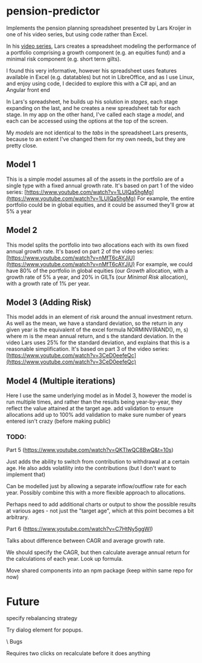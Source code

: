 # pension-predictor

Implements the pension planning spreadsheet presented by Lars Kroijer in one of his video series, but using code rather than 
Excel.

In his [video series](https://www.youtube.com/watch?v=1LUIQa5hgMg), Lars creates a spreadsheet modeling the performance of a 
portfolio comprising a growth component (e.g. an equities fund) and a minimal risk component (e.g. short term gilts).

I found this very informative, however his spreadsheet uses features available in Excel (e.g. datatables) but not in LibreOffice, and as I use Linux, 
and enjoy using code, I decided to explore this with a C# api, and an Angular front end

In Lars's spreadsheet, he builds up his solution in _stages_, each stage expanding on the last, and he creates a new spreadsheet tab for each stage. In my
app on the other hand, I've called each stage a _model_, and each can be accessed using the options at the top of the screen.

My _models_ are not identical to the _tabs_ in the spreadsheet Lars presents, because to an extent I've changed them for my own needs, but they
are pretty close.

## Model 1

This is a simple model assumes all of the assets in the portfolio are of a single type with a fixed annual growth rate. 
It's based on part 1 of the video series: [https://www.youtube.com/watch?v=1LUIQa5hgMg](https://www.youtube.com/watch?v=1LUIQa5hgMg)
For example, the entire portfolio could be in global equities, and it could be assumed they'll grow at 5% a year

## Model 2

This model splits the portfolio into two allocations each with its own fixed annual growth rate. 
It's based on part 2 of the video series: [https://www.youtube.com/watch?v=nMfT6cAYJjU](https://www.youtube.com/watch?v=nMfT6cAYJjU)
For example, we could have 80% of the portfolio in global equities (our _Growth_ allocation, with a growth rate of 5% a year,
and 20% in GILTs (our _Minimal Risk_ allocation), with a growth rate of 1% per year.

## Model 3 (Adding Risk)

This model adds in an element of risk around the annual investment return. As well as the mean, we have a standard deviation, so the 
return in any given year is the equivalent of the excel formula NORMINV(RAND(), m, s) where m is the mean annual return, and s the standard
deviation. In the video Lars uses 25% for the standard deviation, and explains that this is a reasonable simplification.
It's based on part 3 of the video series: [https://www.youtube.com/watch?v=3CeD0eefeQc](https://www.youtube.com/watch?v=3CeD0eefeQc)

## Model 4 (Multiple iterations)

Here I use the same underlying model as in Model 3, however the model is run multiple times, and rather than the results being year-by-year, they reflect the value attained at the target age. 
add validation to ensure allocations add up to 100%
add validation to make sure number of years entered isn't crazy (before making public)



### TODO: 


Part 5 (https://www.youtube.com/watch?v=QKTlwQC8BwQ&t=10s)

Just adds the ability to switch from contribution to withdrawal at a certain age. He also adds volatility into the contributions (but I don't want to implement that)

Can be modelled just by allowing a separate inflow/outflow rate for each year. Possibly combine this with a more flexible approach to 
allocations.

Perhaps need to add additional charts or output to show the 
possible results at various ages - not just the "target age", which at this point becomes a bit arbitrary.

Part 6 (https://www.youtube.com/watch?v=C7HtNy5ggWI)

Talks about difference between CAGR and average growth rate. 

We should specify the CAGR, but then calculate average annual return for the calculations of each year. Look up formula.

Move shared components into an npm package (keep within same repo for now)

# Future
specify rebalancing strategy

Try dialog element for popups.

\ Bugs

Requires two clicks on recalculate before it does anything
